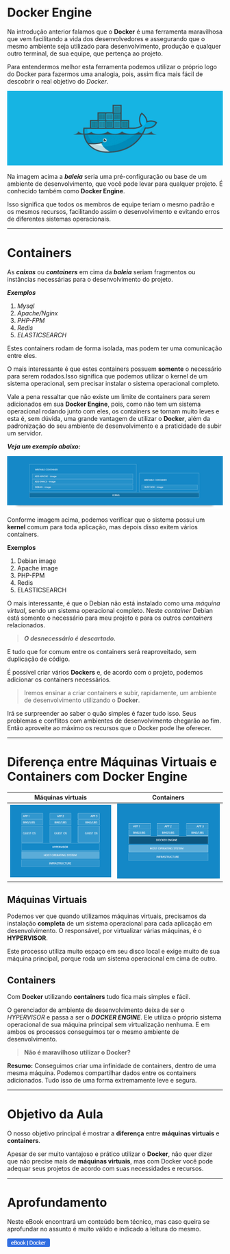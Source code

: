 # Docker Engine

Na introdução anterior falamos que o **Docker** é uma ferramenta maravilhosa que vem facilitando a vida dos desenvolvedores e assegurando que o mesmo ambiente seja utilizado para desenvolvimento, produção e qualquer outro terminal, de sua equipe, que pertença ao projeto.

Para entendermos melhor esta ferramenta podemos utilizar o próprio logo do Docker para fazermos uma analogia, pois, assim fica mais fácil de descobrir o real objetivo do _Docker_.

![Image of Docker](./images/docker-logo.jpg "Docker Logo")

Na imagem acima a **_baleia_** seria uma pré-configuração ou base de um ambiente de desenvolvimento, que você pode levar para qualquer projeto. É conhecido também como **Docker Engine**.

 Isso significa que todos os membros de equipe teriam o mesmo padrão e os mesmos recursos, facilitando assim o desenvolvimento e evitando erros de diferentes sistemas operacionais.

***

# Containers

As **_caixas_** ou **_containers_** em cima da **_baleia_** seriam fragmentos ou instâncias necessárias para o desenvolvimento do projeto.

**_Exemplos_**

1. _Mysql_
2. _Apache/Nginx_
3. _PHP-FPM_
4. _Redis_
5. _ELASTICSEARCH_

Estes containers rodam de forma isolada, mas podem ter uma comunicação entre eles.

O mais interessante é que estes containers possuem **somente** o necessário para serem rodados.Isso significa que podemos utilizar o kernel de um sistema operacional, sem precisar instalar o sistema operacional completo.

Vale a pena ressaltar que não existe um limite de containers para serem adicionados em sua **Docker Engine**, pois, como não tem um sistema operacional rodando junto com eles, os containers se tornam muito leves e esta é, sem dúvida, uma grande vantagem de utilizar o **Docker**, além da padronização do seu ambiente de desenvolvimento e a praticidade de subir um servidor.

**_Veja um exemplo abaixo:_**

![Image of Docker Engine Example](./images/docker-engine-example.png "Docker Engine Example")

Conforme imagem acima, podemos verificar que o sistema possui um **kernel** comum para toda aplicação, mas depois disso exitem vários containers.

**Exemplos**

1. Debian image
2. Apache image
3. PHP-FPM
4. Redis
5. ELASTICSEARCH

O mais interessante, é que o Debian não está instalado como uma _máquina virtual_, sendo um sistema operacional completo. Neste _container_ Debian está somente o necessário para meu projeto e para os outros _containers_ relacionados.

> **_O desnecessário é descartado._**

E tudo que for comum entre os containers será reaproveitado, sem duplicação de código.

É possível criar vários **Dockers** e, de acordo com o projeto, podemos adicionar os containers necessários.

> Iremos ensinar a criar containers e subir, rapidamente, um ambiente de desenvolvimento utilizando o **Docker**.

Irá se surpreender ao saber o quão simples é fazer tudo isso. Seus problemas e conflitos com ambientes de desenvolvimento chegarão ao fim. Então aproveite ao máximo os recursos que o Docker pode lhe oferecer.

***

# Diferença entre Máquinas Virtuais e Containers com Docker Engine

Máquinas virtuais | Containers
------------ | -------------
![Image of VM e Containers](./images/vm-struture.png "VM e Containers") | ![Image of VM e Containers](./images/docker-struture.png "VM e Containers")

## Máquinas Virtuais

Podemos ver que quando utilizamos máquinas virtuais, precisamos da instalação **completa** de um sistema operacional para cada aplicação em desenvolvimento. O responsável, por virtualizar várias máquinas, é o **HYPERVISOR**.

Este processo utiliza muito espaço em seu disco local e exige muito de sua máquina principal, porque roda um sistema operacional em cima de outro.

## Containers

Com **Docker** utilizando **containers** tudo fica mais simples e fácil.

O gerenciador de ambiente de desenvolvimento deixa de ser o _HYPERVISOR_ e passa a ser o **_DOCKER ENGINE_**. Ele utiliza o próprio sistema operacional de sua máquina principal sem virtualização nenhuma. E em ambos os processos conseguimos ter o mesmo ambiente de desenvolvimento.

> **Não é maravilhoso utilizar o Docker?**

**Resumo:** Conseguimos criar uma infinidade de containers, dentro de uma mesma máquina. Podemos compartilhar dados entre os containers adicionados. Tudo isso de uma forma extremamente leve e segura.

***

# Objetivo da Aula

O nosso objetivo principal é mostrar a **diferença** entre **máquinas virtuais** e **containers**.

Apesar de ser muito vantajoso e prático utilizar o **Docker**, não quer dizer que não precise mais de **máquinas virtuais**, mas com Docker você pode adequar seus projetos de acordo com suas necessidades e recursos.

***

# Aprofundamento

Neste eBook encontrará um conteúdo bem técnico, mas caso queira se aprofundar no assunto é muito válido e indicado a leitura do mesmo.

[![Docker eBook](./images/button-ebook.png "eBook Docker")](https://goto.docker.com/docker-for-the-virtualization-admin.html)